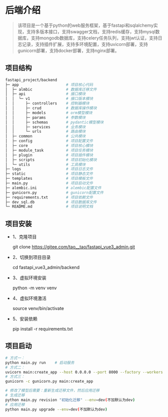 # 后端介绍

> 该项目是一个基于python的web服务框架，基于fastapi和sqlalchemy实现，支持多版本接口，支持swagger文档，支持redis缓存，支持mysql数据库，支持mongodb数据库，支持celery任务队列，支持jwt认证，支持日志记录，支持插件扩展，支持多环境配置，支持uvicorn部署，支持gunicorn部署，支持docker部署，支持nginx部署。

## 项目结构

```sh
fastapi_project/backend
├─ app                     # 项目核心代码 
│  ├─ almbic               # 数据库迁移文件
│  ├─ api                  # 接口模块  
│  │  └─ v1                # 接口版本模块
│  │     ├─ controllers    # 控制器模块
│  │     ├─ crud           # 数据库操作模块
│  │     ├─ models         # orm模型模块
│  │     ├─ params         # 参数模块
│  │     ├─ schemas        # pydantic模型模块
│  │     ├─ services       # 业务模块
│  │     └─ urls           # 路由模块
│  ├─ common               # 公共模块
│  ├─ config               # 项目配置文件
│  ├─ core                 # 项目核心模块
│  ├─ module_task          # 项目任务模块
│  ├─ plugin               # 项目插件模块
│  ├─ scripts              # 项目初始化模块
│  └─ utils                # 工具模块
├─ logs                    # 项目日志文件
├─ static                  # 项目静态文件
├─ templates               # 项目模板文件
├─ main.py                 # 项目启动文件
├─ alembic.ini             # alembic配置文件
├─ gunicorn.py             # gunicorn配置文件
├─ requirements.txt        # 项目依赖文件
├─ dev_sql.db              # 项目数据库文件
└─ README.md               # 项目说明文档

```

## 项目安装

- 1、克隆项目

  git clone <https://gitee.com/tao__tao/fastapi_vue3_admin.git>

- 2、切换到项目目录

  cd fastapi_vue3_admin/backend

- 3、虚拟环境安装

  python -m venv venv

- 4、虚拟环境激活

  source venv/bin/activate

- 5、安装依赖

  pip install -r requirements.txt

## 项目启动

```sh
# 方式一：
python main.py run    # 启动服务
# 方式二：
uvicorn main:create_app --host 0.0.0.0 --port 8000 --factory --workers 4
# 方式三：
gunicorn -c gunicorn.py main:create_app

# 修改了模型后需要：重新生成迁移文件，然后应用迁移
# 生成迁移
python main.py revision "初始化迁移" --env=dev(不加默认为dev)
# 应用迁移
python main.py upgrade --env=dev(不加默认为dev)
```
